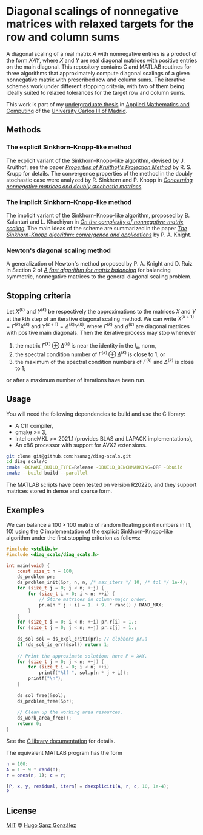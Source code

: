 # Diagonal scalings of nonnegative matrices with relaxed targets for the row and column sums

A diagonal scaling of a real matrix $A$ with nonnegative entries is a product of
the form $XAY$, where $X$ and $Y$ are real diagonal matrices with positive entries on
the main diagonal. This repository contains C and MATLAB routines for three algorithms
that approximately compute diagonal scalings of a given nonnegative matrix with
prescribed row and column sums.
The iterative schemes work under different stopping criteria, with two of them
being ideally suited to relaxed tolerances for the target row and column sums.

This work is part of my [undergraduate thesis](https://hgsg.me/bachelor/) in [Applied Mathematics and Computing](https://www.uc3m.es/bachelor-degree/applied-mathematics-computing)
of the [University Carlos III of Madrid](https://www.uc3m.es/Home).

## Methods

### The explicit Sinkhorn–Knopp-like method

The explicit variant of the Sinkhorn–Knopp-like algorithm, devised by J. Kruithof;
see the paper [_Properties of Kruithof's Projection Method_](https://onlinelibrary.wiley.com/doi/abs/10.1002/j.1538-7305.1979.tb02231.x)
by R. S. Krupp for details. The convergence properties of the method in the doubly stochastic
case were analyzed by R. Sinkhorn and P. Knopp in [_Concerning nonnegative matrices and doubly stochastic matrices_](https://projecteuclid.org/journals/pacific-journal-of-mathematics/volume-21/issue-2/Concerning-nonnegative-matrices-and-doubly-stochastic-matrices/pjm/1102992505.full).

### The implicit Sinkhorn–Knopp-like method

The implicit variant of the Sinkhorn–Knopp-like algorithm, proposed by
B. Kalantari and L. Khachiyan in [_On the complexity of nonnegative-matrix scaling_](https://core.ac.uk/download/pdf/82614641.pdf).
The main ideas of the scheme are summarized in the paper [_The Sinkhorn-Knopp algorithm: convergence and applications_](https://strathprints.strath.ac.uk/19685/1/skapp.pdf) by P. A. Knight.

### Newton's diagonal scaling method

A generalization of Newton's method proposed by P. A. Knight and D. Ruiz in
Section 2 of [_A fast algorithm for matrix balancing_](https://d-nb.info/991914708/34)
for balancing symmetric, nonnegative matrices to the general diagonal scaling problem.

## Stopping criteria

Let $X^{(k)}$ and $Y^{(k)}$ be respectively the approximations to the matrices
$X$ and $Y$ at the $k$th step of an iterative diagonal scaling method.
We can write $X^{(k + 1)} = \Gamma^{(k)} X^{(k)}$ and $Y^{(k + 1)} = \Delta^{(k)} Y^{(k)}$,
where $\Gamma^{(k)}$ and $\Delta^{(k)}$ are diagonal matrices with positive main diagonals.
Then the iterative process may stop whenever

1. the matrix $\Gamma^{(k)} \oplus \Delta^{(k)}$ is near the identity in the $l_\infty$ norm,
2. the spectral condition number of $\Gamma^{(k)} \oplus \Delta^{(k)}$ is close to 1, or
3. the maximum of the spectral condition numbers of $\Gamma^{(k)}$ and $\Delta^{(k)}$ is
   close to 1;

or after a maximum number of iterations have been run.

## Usage

You will need the following dependencies to build and use the C library:
- A C11 compiler,
- cmake >= 3,
- Intel oneMKL >= 2021.1 (provides BLAS and LAPACK implementations),
- An x86 processor with support for AVX2 extensions.

```bash
git clone git@github.com:hsanzg/diag-scals.git
cd diag_scals/c
cmake -DCMAKE_BUILD_TYPE=Release -DBUILD_BENCHMARKING=OFF -Bbuild
cmake --build build --parallel
```

The MATLAB scripts have been tested on version R2022b, and they support matrices stored in dense and sparse form.

## Examples

We can balance a $100 \times 100$ matrix of random floating point numbers in $[1, 10)$ using the C implementation
of the explicit Sinkhorn–Knopp-like algorithm under the first stopping criterion as follows:
```c
#include <stdlib.h>
#include <diag_scals/diag_scals.h>

int main(void) {
    const size_t n = 100;
    ds_problem pr;
    ds_problem_init(&pr, n, n, /* max_iters */ 10, /* tol */ 1e-4);
    for (size_t j = 0; j < n; ++j) {
        for (size_t i = 0; i < n; ++i) {
            // Store matrices in column-major order.
            pr.a[n * j + i] = 1. + 9. * rand() / RAND_MAX;
        }
    }
    for (size_t i = 0; i < n; ++i) pr.r[i] = 1.;
    for (size_t j = 0; j < n; ++j) pr.c[j] = 1.;
    
    ds_sol sol = ds_expl_crit1(pr); // clobbers pr.a
    if (ds_sol_is_err(&sol)) return 1;
    
    // Print the approximate solution; here P = XAY.
    for (size_t j = 0; j < n; ++j) {
        for (size_t i = 0; i < n; ++i)
            printf("%lf ", sol.p[n * j + i]);
        printf("\n");
    }
    
    ds_sol_free(&sol);
    ds_problem_free(&pr);
    
    // Clean up the working area resources.
    ds_work_area_free();
    return 0;
}
```

See the [C library documentation](https://hsanzg.github.io/diag-scals/) for details.

The equivalent MATLAB program has the form
```matlab
n = 100;
A = 1 + 9 * rand(n);
r = ones(n, 1); c = r;

[P, x, y, residual, iters] = dsexplicit1(A, r, c, 10, 1e-4);
P
```

## License

[MIT](LICENSE) &copy; [Hugo Sanz González](https://hsgs.me)
